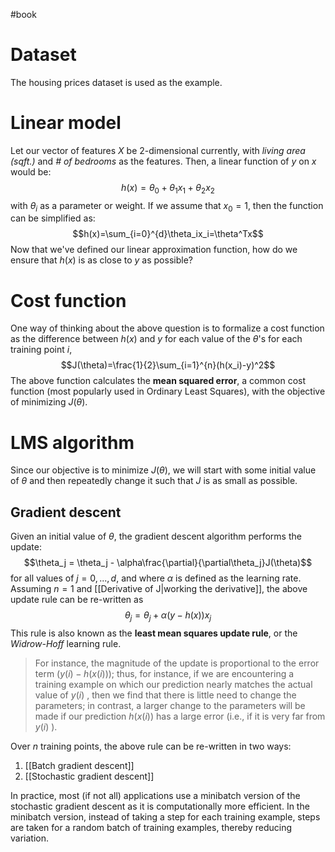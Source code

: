 #book
# Dataset
The housing prices dataset is used as the example. 
# Linear model
Let our vector of features $X$ be 2-dimensional currently, with *living area (sqft.)* and *# of bedrooms* as the features. Then, a linear function of $y$ on $x$ would be: $$h(x) = \theta_0 + \theta_1x_1 + \theta_2x_2$$
with $\theta_i$ as a parameter or weight. If we assume that $x_0=1$, then the function can be simplified as: $$h(x)=\sum_{i=0}^{d}\theta_ix_i=\theta^Tx$$
Now that we've defined our linear approximation function, how do we ensure that $h(x)$ is as close to $y$ as possible?
# Cost function
One way of thinking about the above question is to formalize a cost function as the difference between $h(x)$ and $y$ for each value of the $\theta$'s for each training point $i$, $$J(\theta)=\frac{1}{2}\sum_{i=1}^{n}(h(x_i)-y)^2$$
The above function calculates the **mean squared error**, a common cost function (most popularly used in Ordinary Least Squares), with the objective of minimizing $J(\theta)$.
# LMS algorithm
Since our objective is to minimize $J(\theta)$, we will start with some initial value of $\theta$ and then repeatedly change it such that $J$ is as small as possible. 
## Gradient descent
Given an initial value of $\theta$, the gradient descent algorithm performs the update: $$\theta_j = \theta_j - \alpha\frac{\partial}{\partial\theta_j}J(\theta)$$
for all values of $j = 0,...,d$, and where $\alpha$ is defined as the learning rate. Assuming $n=1$ and [[Derivative of J|working the derivative]], the above update rule can be re-written as $$\theta_j = \theta_j + \alpha(y-h(x))x_j$$
This rule is also known as the **least mean squares update rule**, or the *Widrow-Hoff* learning rule.

> For instance, the magnitude of the update is proportional to the error term $(y (i) − h(x (i) ))$; thus, for instance, if we are encountering a training example on which our prediction nearly matches the actual value of $y (i)$ , then we find that there is little need to change the parameters; in contrast, a larger change to the parameters will be made if our prediction $h(x (i) )$ has a large error (i.e., if it is very far from $y (i)$ ).

Over $n$ training points, the above rule can be re-written in two ways:
1. [[Batch gradient descent]]
2. [[Stochastic gradient descent]]

In practice, most (if not all) applications use a minibatch version of the stochastic gradient descent as it is computationally more efficient. In the minibatch version, instead of taking a step for each training example, steps are taken for a random batch of training examples, thereby reducing variation.

